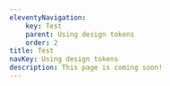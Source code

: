 ```yaml
---
eleventyNavigation:
    key: Test
    parent: Using design tokens
    order: 2
title: Test
navKey: Using design tokens
description: This page is coming soon!
---
```

